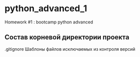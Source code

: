 # python_advanced_1
Homework #1 : bootcamp python advanced

## Состав корневой директории проекта

.gitignore Шаблоны файлов исключаемых из контроля версий

